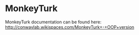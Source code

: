 # MonkeyTurk
MonkeyTurk documentation can be found here:
http://conwaylab.wikispaces.com/MonkeyTurk+-+OOP+version

